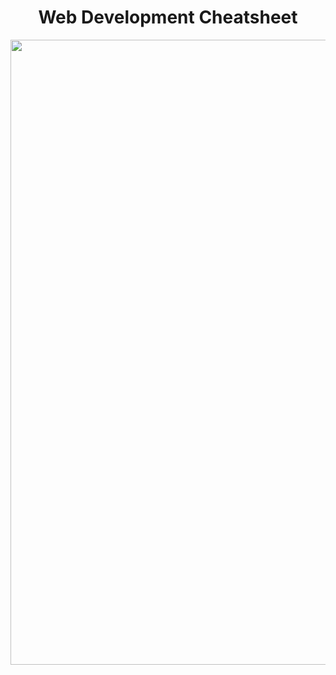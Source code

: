 <h1 align="center">Web Development Cheatsheet</h1>
<img src="https://encrypted-tbn0.gstatic.com/images?q=tbn:ANd9GcRKoDY7jbgsGMjQxI1qv_J83IkUTS-YebdlPQ&s" width=1000/>
